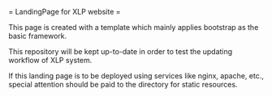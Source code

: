 = LandingPage for XLP website =

This page is created with a template which mainly applies bootstrap as the basic framework.

This repository will be kept up-to-date in order to test the updating workflow of XLP system.

If this landing page is to be deployed using services like nginx, apache, etc., special attention should be paid to the directory for static resources.
